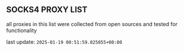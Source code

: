 ## SOCKS4 PROXY LIST

all proxies in this list were collected from open sources and tested for functionality

last update: `2025-01-19 00:51:59.025055+00:00`